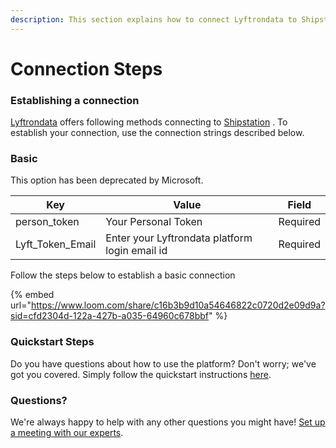 ```yaml
---
description: This section explains how to connect Lyftrondata to Shipstation .
---
```


# Connection Steps

### Establishing a connection

[Lyftrondata](https://www.lyftrondata.com) offers following methods connecting to [Shipstation](connection-steps.md#basic) . To establish your connection, use the connection strings described below.

### Basic

This option has been deprecated by Microsoft.

| Key                | Value                                          | Field    |
| ------------------ | ---------------------------------------------- | -------- |
| person\_token      | Your Personal Token                            | Required |
| Lyft\_Token\_Email | Enter your Lyftrondata platform login email id | Required |

Follow the steps below to establish a basic connection

{% embed url="https://www.loom.com/share/c16b3b9d10a54646822c0720d2e09d9a?sid=cfd2304d-122a-427b-a035-64960c678bbf" %}

### Quickstart Steps

Do you have questions about how to use the platform? Don't worry; we've got you covered. Simply follow the quickstart instructions [here](./).

### Questions? <a href="#questions" id="questions"></a>

We're always happy to help with any other questions you might have! [Set up a meeting with our experts](https://www.lyftrondata.com/book-a-meeting/).

